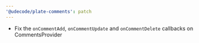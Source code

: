 ```yaml
---
'@udecode/plate-comments': patch
---
```


- Fix the `onCommentAdd`, `onCommentUpdate` and `onCommentDelete` callbacks on CommentsProvider
